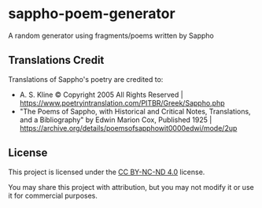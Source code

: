 # sappho-poem-generator
A random generator using fragments/poems written by Sappho

## Translations Credit
Translations of Sappho's poetry are credited to:
- A. S. Kline © Copyright 2005 All Rights Reserved | https://www.poetryintranslation.com/PITBR/Greek/Sappho.php
- "The Poems of Sappho, with Historical and Critical Notes, Translations, and a Bibliography" by Edwin Marion Cox, Published 1925 | https://archive.org/details/poemsofsapphowit0000edwi/mode/2up

## License

This project is licensed under the [CC BY-NC-ND 4.0](https://creativecommons.org/licenses/by-nc-nd/4.0/) license.

You may share this project with attribution, but you may not modify it or use it for commercial purposes.
